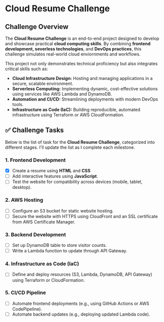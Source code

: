 # Cloud Resume Challenge 

## Challenge Overview
The **Cloud Resume Challenge** is an end-to-end project designed to develop and showcase practical **cloud computing skills**. By combining **frontend development, severless technologies**, and **DevOps practices**, this challenge simulates real-world cloud enviornments and workflows.

This project not only demonstrates technical proficiency but also integrates critical skills such as:
- **Cloud Infrastructure Design:**  Hosting and managing applications in a secure, scalable environment.
- **Serverless Computing:** Implementing dynamic, cost-effective solutions using services like AWS Lambda and DynamoDB.
- **Automation and CI/CD:** Streamlining deployments with modern DevOps tools.
- **Infrastructure as Code (IaC):** Building reproducible, automated infrastructure using Terraform or AWS CloudFormation.

## ✅ Challenge Tasks
Below is the list of task for the **Cloud Resume Challenge**, categorized into different stages. I'll update the list as I complete each milestone.
### 1. Frontend Development
- [x] Create a resume using **HTML** and **CSS**
- [ ] Add interactive features using **JavaScript**.
- [ ] Test the website for compatibility across devices (mobile, tablet, desktop).
### 2. AWS Hosting
- [ ] Configure an S3 bucket for static website hosting.
- [ ] Secure the website with HTTPS using CloudFront and an SSL certificate from AWS Certificate Manager.
### 3. Backend Development
- [ ] Set up DynamoDB table to store visitor counts.
- [ ] Write a Lambda function to update through API Gateway.
### 4. Infrastructure as Code (IaC)
- [ ] Define and deploy resources (S3, Lambda, DynamoDB, API Gateway) using Terraform or CloudFormation.
### 5. CI/CD Pipeline
- [ ] Automate frontend deployments (e.g., using GitHub Actions or AWS CodePipeline).
- [ ] Automate backend updates (e.g., deploying updated Lambda code).
